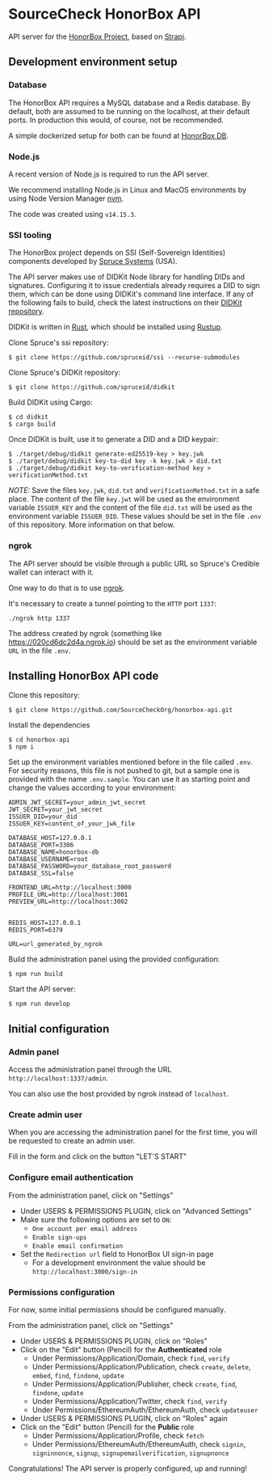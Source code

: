 # SourceCheck HonorBox API

API server for the [HonorBox
Project](https://github.com/SourceCheckOrg/honorbox), based on
[Strapi](https://strapi.io).


## Development environment setup

### Database 

The HonorBox API requires a MySQL database and a Redis database. By default, both
are assumed to be running on the localhost, at their default ports. In
production this would, of course, not be recommended.

A simple dockerized setup for both can be found at [HonorBox
DB](https://github.com/SourceCheckOrg/honorbox-db).

### Node.js

A recent version of Node.js is required to run the API server.

We recommend installing Node.js in Linux and MacOS environments by using Node
Version Manager [nvm](https://github.com/nvm-sh/nvm).

The code was created using `v14.15.3`.

### SSI tooling

The HonorBox project depends on SSI (Self-Sovereign Identities) components developed by [Spruce
Systems](https://spruceid.dev/docs/) (USA). 

The API server makes use of DIDKit Node library for handling DIDs and
signatures. Configuring it to issue credentials already requires a DID to sign
them, which can be done using DIDKit's command line interface. If any of the
following fails to build, check the latest instructions on their [DIDKit
repository](https://github.com/spruceid/didkit/).

DIDKit is written in [Rust](https://www.rust-lang.org/), which should be
installed using [Rustup](https://rustup.rs/).

Clone Spruce's ssi repository:
```
$ git clone https://github.com/spruceid/ssi --recurse-submodules
```

Clone Spruce's DIDKit repository:
```
$ git clone https://github.com/spruceid/didkit
```

Build DIDKit using Cargo:
```
$ cd didkit
$ cargo build
```

Once DIDKit is built, use it to generate a DID and a DID keypair:
```
$ ./target/debug/didkit generate-ed25519-key > key.jwk
$ ./target/debug/didkit key-to-did key -k key.jwk > did.txt
$ ./target/debug/didkit key-to-verification-method key > verificationMethod.txt
```

*NOTE:* Save the files `key.jwk`, `did.txt` and `verificationMethod.txt` in a safe 
place. The content of the file `key.jwt` will be used as the environment variable 
`ISSUER_KEY` and the content of the file `did.txt` will be used as the environment 
variable `ISSUER_DID`. These values should be set in the file `.env` of this repository.
More information on that below. 

### ngrok

The API server should be visible through a public URL so Spruce's Credible
wallet can interact with it.

One way to do that is to use [ngrok](https://ngrok.com/). 

It's necessary to create a tunnel pointing to the `HTTP` port `1337`:

```
./ngrok http 1337
```

The address created by ngrok (something like https://020cd6dc2d4a.ngrok.io)
should be set as the environment variable `URL` in the file `.env`.

## Installing HonorBox API code

Clone this repository:
```
$ git clone https://github.com/SourceCheckOrg/honorbox-api.git
```

Install the dependencies
```
$ cd honorbox-api
$ npm i
```

Set up the environment variables mentioned before in the file called `.env`. For
security reasons, this file is not pushed to git, but a sample one is provided
with the name `.env.sample`. You can use it as starting point and change the
values according to your environment:

```
ADMIN_JWT_SECRET=your_admin_jwt_secret
JWT_SECRET=your_jwt_secret
ISSUER_DID=your_did
ISSUER_KEY=content_of_your_jwk_file

DATABASE_HOST=127.0.0.1
DATABASE_PORT=3306
DATABASE_NAME=honorbox-db
DATABASE_USERNAME=root
DATABASE_PASSWORD=your_database_root_password
DATABASE_SSL=false

FRONTEND_URL=http://localhost:3000
PROFILE_URL=http://localhost:3001
PREVIEW_URL=http://localhost:3002


REDIS_HOST=127.0.0.1
REDIS_PORT=6379

URL=url_generated_by_ngrok
```

Build the administration panel using the provided configuration:
```
$ npm run build
```

Start the API server:
```
$ npm run develop
```

## Initial configuration

### Admin panel

Access the administration panel through the URL `http://localhost:1337/admin`.

You can also use the host provided by ngrok instead of `localhost`. 

### Create admin user

When you are accessing the administration panel for the first time, you will be
requested to create an admin user.

Fill in the form and click on the button "LET'S START"

### Configure email authentication

From the administration panel, click on "Settings"
* Under USERS & PERMISSIONS PLUGIN, click on "Advanced Settings"
* Make sure the following options are set to `ON`:
  * `One account per email address` 
  * `Enable sign-ups`
  * `Enable email confirmation`
* Set the `Redirection url` field to HonorBox UI sign-in page
  * For a development environment the value should be `http://localhost:3000/sign-in` 


### Permissions configuration

For now, some initial permissions should be configured manually.

From the administration panel, click on "Settings"
* Under USERS & PERMISSIONS PLUGIN, click on "Roles"
* Click on the "Edit" button (Pencil) for the **Authenticated** role
    * Under Permissions/Application/Domain, check `find`, `verify`
    * Under Permissions/Application/Publication, check `create`, `delete`, `embed`, `find`,
      `findone`, `update`
    * Under Permissions/Application/Publisher, check `create`, `find`, `findone`, `update`
    * Under Permissions/Application/Twitter, check `find`, `verify`
    * Under Permissions/EthereumAuth/EthereumAuth, check `updateuser`
* Under USERS & PERMISSIONS PLUGIN, click on "Roles" again
* Click on the "Edit" button (Pencil) for the **Public** role
    * Under Permissions/Application/Profile, check `fetch`
    * Under Permissions/EthereumAuth/EthereumAuth, check `signin`, `signinnonce`, `signup`, `signupemailverification`, `signupnonce`

Congratulations! The API server is properly configured, up and running!
